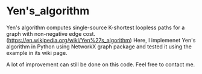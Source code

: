 # Yen's_algorithm
Yen's algorithm computes single-source K-shortest loopless paths for a graph with non-negative edge cost. (https://en.wikipedia.org/wiki/Yen%27s_algorithm)
Here, I implemenet Yen's algorithm in Python using NetworkX graph package and tested it using the example in its wiki page.

A lot of improvement can still be done on this code. Feel free to contact me.

